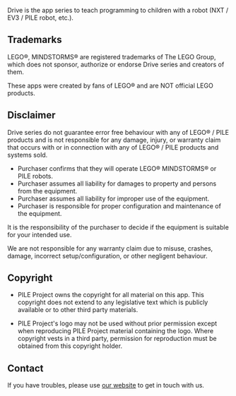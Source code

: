 Drive is the app series to teach programming to children
with a robot (NXT / EV3 / PILE robot, etc.).





## Trademarks

LEGO&reg;, MINDSTORMS&reg; are registered trademarks of The LEGO Group,
which does not sponsor, authorize or endorse Drive series and creators of them.

These apps were created by fans of LEGO&reg; and are NOT official LEGO products.





## Disclaimer

Drive series do not guarantee error free behaviour
with any of LEGO&reg; / PILE products
and is not responsible for any damage,
injury, or warranty claim that occurs
with or in connection with any of LEGO&reg; / PILE products and systems sold.

- Purchaser confirms that they will operate LEGO&reg; MINDSTORMS&reg; or PILE robots.
- Purchaser assumes all liability for damages to property and persons from the equipment.
- Purchaser assumes all liability for improper use of the equipment.
- Purchaser is responsible for proper configuration and maintenance of the equipment.

It is the responsibility of the purchaser to decide
if the equipment is suitable for your intended use.

We are not responsible for any warranty claim due to misuse, crashes, damage,
incorrect setup/configuration, or other negligent behaviour.





## Copyright

- PILE Project owns the copyright for all material on this app.
This copyright does not extend to any legislative text
which is publicly available or to other third party materials.

- PILE Project's logo may not be used without prior permission
except when reproducing PILE Project material containing the logo.
Where copyright vests in a third party,
permission for reproduction must be obtained from this copyright holder.





## Contact

If you have troubles, please use [our website](http://pileproject.com/en) to get in touch with us.
